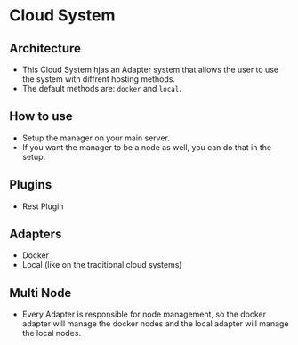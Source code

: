 # Cloud System

## Architecture

- This Cloud System hjas an Adapter system that allows the user to use the system with diffrent hosting methods.
- The default methods are: `docker` and `local`.

## How to use

- Setup the manager on your main server.
- If you want the manager to be a node as well, you can do that in the setup.

## Plugins

- Rest Plugin

## Adapters

- Docker
- Local (like on the traditional cloud systems)

## Multi Node

- Every Adapter is responsible for node management, so the docker adapter will manage the docker nodes and the local adapter will manage the local nodes.
